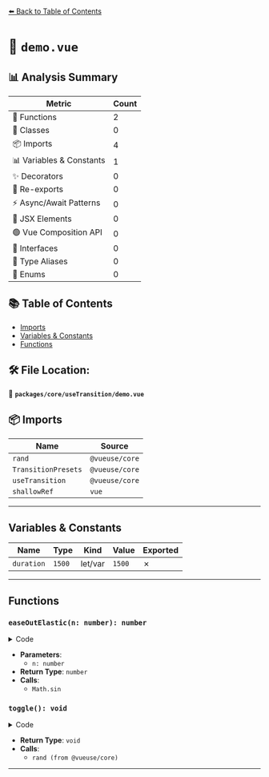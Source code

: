 [⬅️ Back to Table of Contents](../../../index.md)

# 📄 `demo.vue`

## 📊 Analysis Summary

| Metric | Count |
|--------|-------|
| 🔧 Functions | 2 |
| 🧱 Classes | 0 |
| 📦 Imports | 4 |
| 📊 Variables & Constants | 1 |
| ✨ Decorators | 0 |
| 🔄 Re-exports | 0 |
| ⚡ Async/Await Patterns | 0 |
| 💠 JSX Elements | 0 |
| 🟢 Vue Composition API | 0 |
| 📐 Interfaces | 0 |
| 📑 Type Aliases | 0 |
| 🎯 Enums | 0 |

## 📚 Table of Contents

- [Imports](#imports)
- [Variables & Constants](#variables-constants)
- [Functions](#functions)

## 🛠️ File Location:
📂 **`packages/core/useTransition/demo.vue`**

## 📦 Imports

| Name | Source |
|------|--------|
| `rand` | `@vueuse/core` |
| `TransitionPresets` | `@vueuse/core` |
| `useTransition` | `@vueuse/core` |
| `shallowRef` | `vue` |


---

## Variables & Constants

| Name | Type | Kind | Value | Exported |
|------|------|------|-------|----------|
| `duration` | `1500` | let/var | `1500` | ✗ |


---

## Functions

### `easeOutElastic(n: number): number`

<details><summary>Code</summary>

```ts
function easeOutElastic(n: number) {
  return n === 0
    ? 0
    : n === 1
      ? 1
      : (2 ** (-10 * n)) * Math.sin((n * 10 - 0.75) * ((2 * Math.PI) / 3)) + 1
}
```
</details>

- **Parameters**:
  - `n: number`
- **Return Type**: `number`
- **Calls**:
  - `Math.sin`
### `toggle(): void`

<details><summary>Code</summary>

```ts
function toggle() {
  baseNumber.value = baseNumber.value === 100 ? 0 : 100
  baseVector.value = [rand(0, 100), rand(0, 100)]
}
```
</details>

- **Return Type**: `void`
- **Calls**:
  - `rand (from @vueuse/core)`

---
